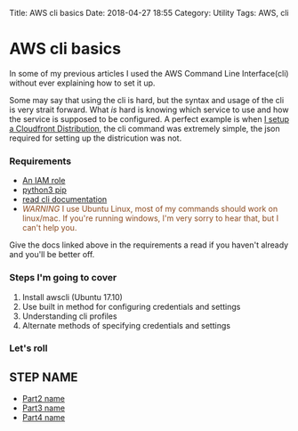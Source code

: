 Title: AWS cli basics
Date: 2018-04-27 18:55
Category: Utility
Tags: AWS, cli

# AWS cli basics 

In some of my previous articles I used the AWS Command Line Interface(cli) without ever explaining how to set it up. 

Some may say that using the cli is hard, but the syntax and usage of the cli is very strait forward. What *is* hard is knowing which service to use and how the service is supposed to be configured. A perfect example is when [I setup a Cloudfront Distribution](setting-up-cloudfront-distribution.html), the cli command was extremely simple, the json required for setting up the districution was not.


### Requirements

* [An IAM role](create-an-aws-iam-user.html)
* [python3 pip](https://packaging.python.org/tutorials/installing-packages/#ensure-you-can-run-pip-from-the-command-line)
* [read cli documentation](https://aws.amazon.com/cli/)
* <span style="color:#8C4B20">*WARNING* I use Ubuntu Linux, most of my commands should work on linux/mac. If you're running windows, I'm very sorry to hear that, but I can't help you. 

Give the docs linked above in the requirements a read if you haven't already and you'll be better off.

### Steps I'm going to cover

1. Install awscli (Ubuntu 17.10)
1. Use built in method for configuring credentials and settings
1. Understanding cli profiles
1. Alternate methods of specifying credentials and settings

### Let's roll

## STEP NAME

* [Part2 name](link)
* [Part3 name](link)
* [Part4 name](link)
